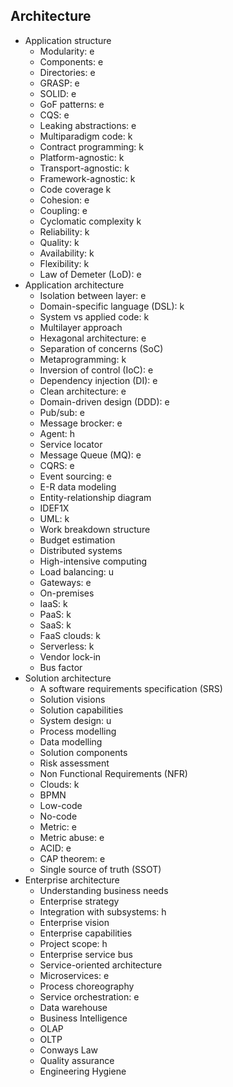 ## Architecture

- Application structure
  - Modularity: e
  - Components: e
  - Directories: e
  - GRASP: e
  - SOLID: e
  - GoF patterns: e
  - CQS: e
  - Leaking abstractions: e
  - Multiparadigm code: k
  - Contract programming: k
  - Platform-agnostic: k
  - Transport-agnostic: k
  - Framework-agnostic: k
  - Code coverage k
  - Cohesion: e
  - Coupling: e
  - Cyclomatic complexity k
  - Reliability: k
  - Quality: k
  - Availability: k
  - Flexibility: k
  - Law of Demeter (LoD): e
- Application architecture
  - Isolation between layer: e
  - Domain-specific language (DSL): k
  - System vs applied code: k
  - Multilayer approach 
  - Hexagonal architecture: e
  - Separation of concerns (SoC) 
  - Metaprogramming: k
  - Inversion of control (IoC): e
  - Dependency injection (DI): e
  - Clean architecture: e
  - Domain-driven design (DDD): e
  - Pub/sub: e
  - Message brocker: e
  - Agent: h
  - Service locator
  - Message Queue (MQ): e
  - CQRS: e
  - Event sourcing: e
  - E-R data modeling
  - Entity-relationship diagram
  - IDEF1X
  - UML: k
  - Work breakdown structure
  - Budget estimation
  - Distributed systems
  - High-intensive computing
  - Load balancing: u
  - Gateways: e
  - On-premises
  - IaaS: k
  - PaaS: k
  - SaaS: k
  - FaaS clouds: k
  - Serverless: k
  - Vendor lock-in
  - Bus factor
- Solution architecture
  - A software requirements specification (SRS)
  - Solution visions
  - Solution capabilities
  - System design: u
  - Process modelling
  - Data modelling
  - Solution components
  - Risk assessment
  - Non Functional Requirements (NFR)
  - Clouds: k
  - BPMN
  - Low-code
  - No-code
  - Metric: e
  - Metric abuse: e
  - ACID: e
  - CAP theorem: e
  - Single source of truth (SSOT)
- Enterprise architecture
  - Understanding business needs
  - Enterprise strategy
  - Integration with subsystems: h
  - Enterprise vision
  - Enterprise capabilities
  - Project scope: h
  - Enterprise service bus
  - Service-oriented architecture
  - Microservices: e
  - Process choreography
  - Service orchestration: e
  - Data warehouse
  - Business Intelligence
  - OLAP
  - OLTP
  - Conways Law
  - Quality assurance
  - Engineering Hygiene
